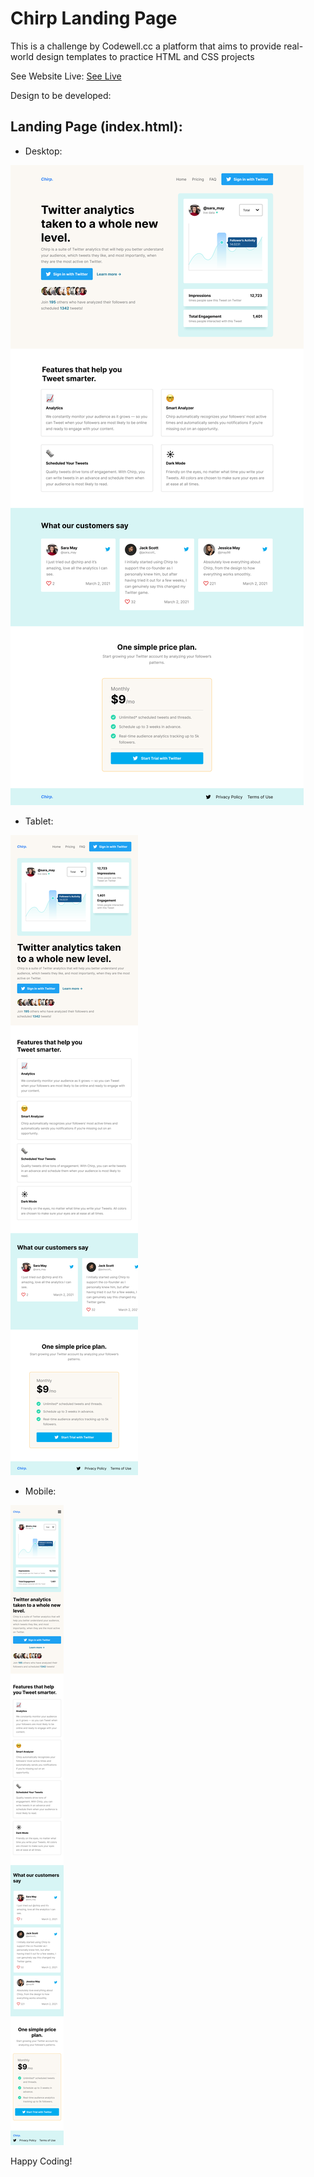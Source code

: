 # Chirp Landing Page

This is a challenge by Codewell.cc a platform that aims to provide real-world design templates to practice HTML and CSS projects


See Website Live: [See Live](https://lahmar.me/chirp-landing/)


Design to be developed:

## Landing Page (index.html):

- Desktop:

![Alt text](./design/landing-page-desktop-view.png "desktop image")

- Tablet:

![Alt text](./design/landing-page-tablet-view.png "tablet image")

- Mobile:

![Alt text](./design/landing-page-mobile-view.png "mobile image")


Happy Coding!